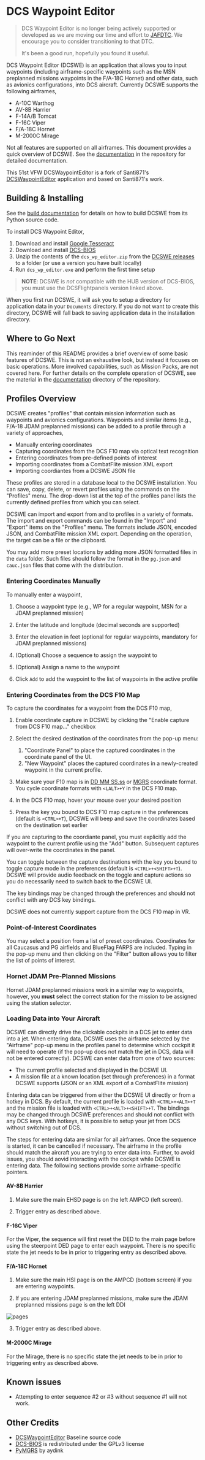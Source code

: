# DCS Waypoint Editor

> DCS Waypoint Editor is no longer being actively supported or developed as we are moving our
> time and effort to 
> [JAFDTC](https://github.com/51st-Vfw/JAFDTC).
> We encourage you to consider transitioning to that DTC.
>
> It's been a good run, hopefully you found it useful.

DCS Waypoint Editor (DCSWE) is an application that allows you to input waypoints
(including airframe-specific waypoints such as the MSN preplanned missions waypoints in
the F/A-18C Hornet) and other data, such as avionics configurations, into DCS aircraft.
Currently DCSWE supports the following airframes,

* A-10C Warthog
* AV-8B Harrier
* F-14A/B Tomcat
* F-16C Viper
* F/A-18C Hornet
* M-2000C Mirage

Not all features are supported on all airframes. This document provides a quick overview
of DCSWE. See the
[documentation](https://github.com/51st-Vfw/DCSWaypointEditor/blob/master/documentation/README.md)
in the repository for detailed documentation.

This 51st VFW DCSWaypointEditor is a fork of Santi871's
[DCSWaypointEditor](https://github.com/Santi871/DCSWaypointEditor)
application and based on Santi871's work.

## Building & Installing

See the
[build documentation](https://github.com/51st-Vfw/DCSWaypointEditor/blob/master/documentation/build.md)
for details on how to build DCSWE from its Python source code.

To install DCS Waypoint Editor,

1. Download and install [Google Tesseract](https://github.com/UB-Mannheim/tesseract/wiki)
2. Download and install [DCS-BIOS](https://github.com/DCSFlightpanels/dcs-bios)
3. Unzip the contents of the `dcs_wp_editor.zip` from the
   [DCSWE releases](https://github.com/51st-Vfw/DCSWaypointEditor/releases) to a folder
   (or use a version you have built locally)
4. Run `dcs_wp_editor.exe` and perform the first time setup

> **NOTE**: DCSWE is *not* compatible with the HUB version of DCS-BIOS, you must use the
> DCSFlightpanels version linked above.

When you first run DCSWE, it will ask you to setup a directory for application data in
your `Documents` directory. If you do not want to create this directory, DCSWE will fall
back to saving application data in the installation directory.

## Where to Go Next

This reaminder of this README provides a brief overview of some basic features of DCSWE.
This is not an exhaustive look, but instead it focuses on basic operations. More involved
capabilities, such as Mission Packs, are not covered here. For further details on the
complete operation of DCSWE, see the material in the
[documentation](https://github.com/51st-Vfw/DCSWaypointEditor/tree/master/documentation)
directory of the repository.

## Profiles Overview

DCSWE creates "profiles" that contain mission information such as waypoints and avionics
configurations. Waypoints and similar items (e.g., F/A-18 JDAM preplanned missions) can
be added to a profile through a variety of approaches,

- Manually entering coordinates
- Capturing coordinates from the DCS F10 map via optical text recognition
- Entering coordinates from pre-defined points of interest
- Importing coordinates from a CombatFlite mission XML export
- Importing coordiantes from a DCSWE JSON file

These profiles are stored in a database local to the DCSWE installation. You can save,
copy, delete, or revert profiles using the commands on the "Profiles" menu. The drop-down
list at the top of the profiles panel lists the currently defined profiles from which you
can select.

DCSWE can import and export from and to profiles in a variety of formats. The import and
export commands can be found in the "Import" and "Export" items on the "Profiles" menu.
The formats include JSON, encoded JSON, and CombatFlite mission XML export. Depending
on the operation, the target can be a file or the clipboard.

You may add more preset locations by adding more JSON formatted files in the `data` folder.
Such files should follow the format in the `pg.json` and `cauc.json` files that come with
the distribution.

### Entering Coordinates Manually

To manually enter a waypoint,

1. Choose a waypoint type (e.g., WP for a regular waypoint, MSN for a JDAM preplanned mission)

2. Enter the latitude and longitude (decimal seconds are supported)

3. Enter the elevation in feet (optional for regular waypoints, mandatory for JDAM
   preplanned missions)

4. (Optional) Choose a sequence to assign the waypoint to

5. (Optional) Assign a name to the waypoint

6. Click `Add` to add the waypoint to the list of waypoints in the active profile

### Entering Coordinates from the DCS F10 Map

To capture the coordinates for a waypoint from the DCS F10 map,

1. Enable coordinate capture in DCSWE by clicking the "Enable capture from DCS F10 map..."
   checkbox

2. Select the desired destination of the coordinates from the pop-up menu:
    1. "Coordinate Panel" to place the captured coordinates in the coordinate panel of the UI.
    2. "New Waypoint" places the captured coordinates in a newly-created waypoint in the
       current profile.

3. Make sure your F10 map is in [DD MM SS.ss](https://i.imgur.com/9GIU7pJ.png) or
   [MGRS](https://i.imgur.com/T7lBvlx.png) coordinate format.
   You cycle coordinate formats with `<LALT>+Y` in the DCS F10 map.

4. In the DCS F10 map, hover your mouse over your desired position

5. Press the key you bound to DCS F10 map capture in the preferences (default is `<CTRL>+T`),
   DCSWE will beep and save the coordinates based on the destination set earlier

If you are capturing to the coordiante panel, you must explicitly add the waypoint to the
current profile using the "Add" button. Subsequent captures will over-write the coordinates
in the panel.

You can toggle between the capture destinations with the key you bound to toggle capture mode
in the preferences (default is `<CTRL>+<SHIFT>+T`). DCSWE will provide audio feedback on the
toggle and capture actions so you do necessarily need to switch back to the DCSWE UI.

The key bindings may be changed through the preferences and should not conflict with any DCS
key bindings.

DCSWE does not currently support capture from the DCS F10 map in VR.

### Point-of-Interest Coordinates

You may select a position from a list of preset coordinates. Coordinates for all Caucasus and
PG airfields and BlueFlag FARPS are included. Typing in the pop-up menu and then clicking on
the "Filter" button allows you to filter the list of points of interest.

### Hornet JDAM Pre-Planned Missions

Hornet JDAM preplanned missions work in a similar way to waypoints, however, you **must**
select the correct station for the mission to be assigned using the station selector.

### Loading Data into Your Aircraft

DCSWE can directly drive the clickable cockpits in a DCS jet to enter data into a jet.
When entering data, DCSWE uses the airframe selected by the "Airframe" pop-up menu in the
profiles panel to determine which cockpit it will need to operate (if the pop-up does not
match the jet in DCS, data will not be entered correctly). DCSWE can enter data from one of
two sources:

- The current profile selected and displayed in the DCSWE UI.
- A mission file at a known location (set through preferences) in a format DCSWE supports
  (JSON or an XML export of a CombatFlite mission)

Entering data can be triggered from either the DCSWE UI directly or from a hotkey in DCS. By
default, the current profile is loaded with `<CTRL>+<ALT>+T` and the mission file is loaded
with `<CTRL>+<ALT>+<SHIFT>+T`. The bindings may be changed through DCSWE preferences and
should not conflict with any DCS keys. With hotkeys, it is possible to setup your jet from
DCS without switching out of DCS.

The steps for entering data are similar for all airframes. Once the sequence is started, it
can be cancelled if necessary. The airframe in the profile should match the aircraft you are
trying to enter data into. Further, to avoid issues, you should aovid interacting with the
cockpit while DCSWE is entering data. The following sections provide some airframe-specific
pointers.

#### AV-8B Harrier

1. Make sure the main EHSD page is on the left AMPCD (left screen).

2. Trigger entry as described above.

#### F-16C Viper

For the Viper, the sequence will first reset the DED to the main page before using the
steerpoint DED page to enter each waypoint. There is no specific state the jet needs to
be in prior to triggering entry as described above.

#### F/A-18C Hornet

1. Make sure the main HSI page is on the AMPCD (bottom screen) if you are entering waypoints.
 
2. If you are entering JDAM preplanned missions, make sure the JDAM preplanned missions page
   is on the left DDI

![pages](https://i.imgur.com/Nxr9qKX.png)

3. Trigger entry as described above.

#### M-2000C Mirage

For the Mirage, there is no specific state the jet needs to be in prior to triggering entry
as described above.

## Known issues

* Attempting to enter sequence #2 or #3 without sequence #1 will not work.

## Other Credits

- [DCSWaypointEditor](https://github.com/Santi871/DCSWaypointEditor) Baseline source code
- [DCS-BIOS](https://github.com/DCSFlightpanels/dcs-bios) is redistributed under the GPLv3 license
- [PyMGRS](https://github.com/aydink/pymgrs) by aydink
